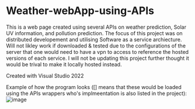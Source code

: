 # Weather-webApp-using-APIs
This is a web page created using several APIs on weather prediction, Solar UV information, and pollution prediction. 
The focus of this project was on distributed developement and utilising Software as a service archiecture.
Will not likley work if downloaded & tested due to the configurations of the server that one would need to have a vpn to access to reference the hosted versions of each service. I will not be updating this project further thought it would be trival to make it locally hosted instead.

Created with Visual Studio 2022

Example of how the program looks ([] means that these would be loaded using the APIs wrappers who's implmeentation is also listed in the project):
![image](https://user-images.githubusercontent.com/90005561/190052774-0af65d90-ee88-4832-94bc-1622566dd71b.png)

